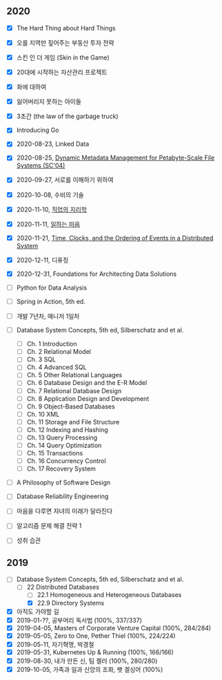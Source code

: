 ## 2020

* [x] The Hard Thing about Hard Things
* [x] 오를 지역만 짚어주는 부동산 투자 전략
* [x] 스킨 인 더 게임 (Skin in the Game)
* [x] 20대에 시작하는 자산관리 프로젝트
* [x] 화에 대하여
* [x] 잃어버리지 못하는 아이들
* [x] 3초간 (the law of the garbage truck)
* [x] Introducing Go
* [x] 2020-08-23, Linked Data
* [x] 2020-08-25, [Dynamic Metadata Management for Petabyte-Scale File Systems (SC'04)](https://www.ssrc.ucsc.edu/media/pubs/bd2de7db1009211e56e1aa1ff91c53782c1e468a.pdf)
* [x] 2020-09-27, 서로를 이해하기 위하여
* [x] 2020-10-08, 수비의 기술
* [x] 2020-11-10, [직업의 지리학](https://github.com/kyunghoj/reading/wiki/%EC%A7%81%EC%97%85%EC%9D%98-%EC%A7%80%EB%A6%AC%ED%95%99)
* [x] 2020-11-11, [일하는 마음](https://github.com/kyunghoj/reading/wiki/%EC%9D%BC%ED%95%98%EB%8A%94-%EB%A7%88%EC%9D%8C)
* [x] 2020-11-21, [Time, Clocks, and the Ordering of Events in a Distributed System]()
* [x] 2020-12-11, 디퓨징
* [x] 2020-12-31, Foundations for Architecting Data Solutions

* [ ] Python for Data Analysis
* [ ] Spring in Action, 5th ed.
* [ ] 개발 7년차, 매니저 1일차
* [ ] Database System Concepts, 5th ed, Silberschatz and et al.
  * [ ] Ch. 1 Introduction
  * [ ] Ch. 2 Relational Model
  * [ ] Ch. 3 SQL
  * [ ] Ch. 4 Advanced SQL
  * [ ] Ch. 5 Other Relational Languages
  * [ ] Ch. 6 Database Design and the E-R Model
  * [ ] Ch. 7 Relational Database Design
  * [ ] Ch. 8 Application Design and Development
  * [ ] Ch. 9 Object-Based Databases
  * [ ] Ch. 10 XML
  * [ ] Ch. 11 Storage and File Structure
  * [ ] Ch. 12 Indexing and Hashing
  * [ ] Ch. 13 Query Processing
  * [ ] Ch. 14 Query Optimization
  * [ ] Ch. 15 Transactions
  * [ ] Ch. 16 Concurrency Control
  * [ ] Ch. 17 Recovery System
* [ ] A Philosophy of Software Design
* [ ] Database Reliability Engineering
* [ ] 마음을 다루면 자녀의 미래가 달라진다
* [ ] 알고리즘 문제 해결 전략 1
* [ ] 성취 습관

## 2019

* [ ] Database System Concepts, 5th ed, Silberschatz and et al.
  * [ ] 22 Distributed Databases
    * [ ] 22.1 Homogeneous and Heterogeneous Databases
    * [x] 22.9 Directory Systems
* [x] 아직도 가야할 길
* [x] 2019-01-??, 공부머리 독서법 (100%, 337/337)
* [x] 2019-04-05, Masters of Corporate Venture Capital (100%, 284/284)
* [x] 2019-05-05, Zero to One, Pether Thiel (100%, 224/224)
* [x] 2019-05-11, 자기혁명, 박경철 
* [x] 2019-05-31, Kubernetes Up & Running (100%, 166/166)
* [x] 2019-08-30, 내가 만든 신, 팀 켈러 (100%, 280/280)
* [x] 2019-10-05, 가족과 일과 신앙의 조화, 팻 겔싱어 (100%)
